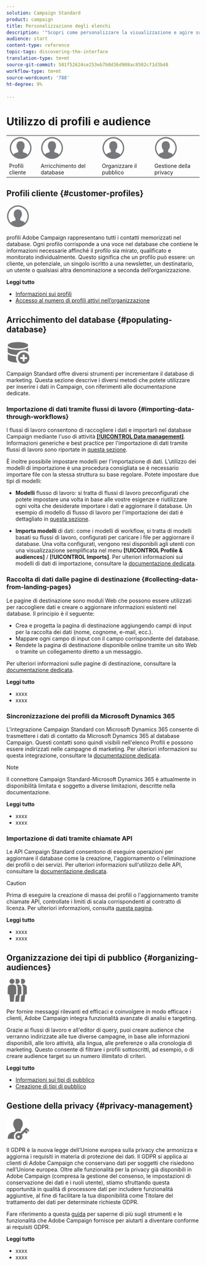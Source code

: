 ```yaml
---
solution: Campaign Standard
product: campaign
title: Personalizzazione degli elenchi
description: '"Scopri come personalizzare la visualizzazione e agire sulle schermate elenco in  Adobe Campaign Standard:ordinamento, filtro, eliminazione o duplicazione di elementi. Nelle schermate sono visualizzati elementi di una o più risorse."'
audience: start
content-type: reference
topic-tags: discovering-the-interface
translation-type: tm+mt
source-git-commit: 501f52624ce253eb7b0d36d908ac8502cf1d3b48
workflow-type: tm+mt
source-wordcount: '788'
ht-degree: 9%

---
```



# Utilizzo di profili e audience

<table>
<tr>
    <td valign="top">
        <a href="../../start/using/work-with-audiences.md"><img width="60px" alt="condizioni" src="assets/icon_profile.svg"/></a>
    </td>
    <td valign="top">
        <a href="../../api/using/creating-a-service.md"><img width="60px" alt="condizioni" src="assets/icon_profile.svg"/></a>
    </td>
    <td valign="top">
        <a href="../../api/using/interacting-with-custom-resources.md"><img width="60px" alt="condizioni" src="assets/icon_profile.svg"/></a>
    </td>
    <td valign="top">
        <a href="../../api/using/interacting-with-marketing-history.md"><img width="60px" alt="condizioni" src="assets/icon_profile.svg"/></a>
    </td>
</tr>
<tr>
<td>Profili cliente</td>
<td>Arricchimento del database</td>
<td>Organizzare il pubblico</td>
<td>Gestione della privacy</td>
</tr>
</table>

## Profili cliente {#customer-profiles}

<img width="60px" alt="condizioni" src="assets/icon_profile.svg"/>

 profili Adobe Campaign rappresentano tutti i contatti memorizzati nel database. Ogni profilo corrisponde a una voce nel database che contiene le informazioni necessarie affinché il profilo sia mirato, qualificato e monitorato individualmente. Questo significa che un profilo può essere: un cliente, un potenziale, un singolo iscritto a una newsletter, un destinatario, un utente o qualsiasi altra denominazione a seconda dell’organizzazione.

**Leggi tutto**

* [Informazioni sui profili](../../audiences/using/about-profiles.md)
* [Accesso al numero di profili attivi nell’organizzazione](../../audiences/using/active-profiles.md)

## Arricchimento del database {#populating-database}

<img width="60px" alt="condizioni" src="assets/icon_populate.svg"/>

Campaign Standard offre diversi strumenti per incrementare il database di marketing. Questa sezione descrive i diversi metodi che potete utilizzare per inserire i dati in Campaign, con riferimenti alle documentazione dedicate.

### Importazione di dati tramite flussi di lavoro {#importing-data-through-workflows}

I flussi di lavoro consentono di raccogliere i dati e importarli nel database Campaign mediante l&#39;uso di attività [**[!UICONTROL Data management]**](../../automating/using/about-data-management-activities.md). Informazioni generiche e best practice per l&#39;importazione di dati tramite flussi di lavoro sono riportate in [questa sezione](../../automating/using/about-data-import-and-export.md).

È inoltre possibile impostare modelli per l&#39;importazione di dati. L’utilizzo dei modelli di importazione è una procedura consigliata se è necessario importare file con la stessa struttura su base regolare. Potete impostare due tipi di modelli:

* **Modelli** flusso di lavoro: si tratta di flussi di lavoro preconfigurati che potete impostare una volta in base alle vostre esigenze e riutilizzare ogni volta che desiderate importare i dati e aggiornare il database. Un esempio di modello di flusso di lavoro per l&#39;importazione dei dati è dettagliato in [questa sezione](../../automating/using/creating-import-workflow-templates.md).

* **Importa modelli** di dati: come i modelli di workflow, si tratta di modelli basati su flussi di lavoro, configurati per caricare i file per aggiornare il database. Una volta configurati, vengono resi disponibili agli utenti con una visualizzazione semplificata nel menu **[!UICONTROL Profile & audiences]** / **[!UICONTROL Imports]**. Per ulteriori informazioni sui modelli di dati di importazione, consultare la [documentazione dedicata](../../automating/using/importing-data-with-import-templates.md).

### Raccolta di dati dalle pagine di destinazione {#collecting-data-from-landing-pages}

Le pagine di destinazione sono moduli Web che possono essere utilizzati per raccogliere dati e creare o aggiornare informazioni esistenti nel database. Il principio è il seguente:

* Crea e progetta la pagina di destinazione aggiungendo campi di input per la raccolta dei dati (nome, cognome, e-mail, ecc.).
* Mappare ogni campo di input con il campo corrispondente del database.
* Rendete la pagina di destinazione disponibile online tramite un sito Web o tramite un collegamento diretto a un messaggio.

Per ulteriori informazioni sulle pagine di destinazione, consultare la [documentazione dedicata](../../channels/using/getting-started-with-landing-pages.md).

**Leggi tutto**

* xxxx
* xxxx

### Sincronizzazione dei profili da Microsoft Dynamics 365

L&#39;integrazione Campaign Standard con Microsoft Dynamics 365 consente di trasmettere i dati di contatto da Microsoft Dynamics 365 al database Campaign.
Questi contatti sono quindi visibili nell&#39;elenco Profili e possono essere indirizzati nelle campagne di marketing. Per ulteriori informazioni su questa integrazione, consultare la [documentazione dedicata](../../integrating/using/working-with-campaign-standard-and-microsoft-dynamics-365.md).

>[!NOTE]
>
>Il connettore Campaign Standard-Microsoft Dynamics 365 è attualmente in disponibilità limitata e soggetto a diverse limitazioni, descritte nella documentazione.

**Leggi tutto**

* xxxx
* xxxx

### Importazione di dati tramite chiamate API

Le API Campaign Standard consentono di eseguire operazioni per aggiornare il database come la creazione, l&#39;aggiornamento o l&#39;eliminazione dei profili o dei servizi. Per ulteriori informazioni sull&#39;utilizzo delle API, consultare la [documentazione dedicata](../../api/using/get-started-apis.md).

>[!CAUTION]
>
>Prima di eseguire la creazione di massa dei profili o l&#39;aggiornamento tramite chiamate API, controllate i limiti di scala corrispondenti al contratto di licenza. Per ulteriori informazioni, consulta [questa pagina](https://helpx.adobe.com/it/legal/product-descriptions/campaign-standard.html#ITInfrastructureResourcesbyActiveProfilesTiers).

**Leggi tutto**

* xxxx
* xxxx

## Organizzazione dei tipi di pubblico {#organizing-audiences}

<img width="60px" alt="condizioni" src="assets/icon_audience.svg"/>

Per fornire messaggi rilevanti ed efficaci e coinvolgere in modo efficace i clienti,  Adobe Campaign integra funzionalità avanzate di analisi e targeting.

Grazie ai flussi di lavoro e all&#39;editor di query, puoi creare audience che verranno indirizzate alle tue diverse campagne, in base alle informazioni disponibili, alle loro attività, alla lingua, alle preferenze o alla cronologia di marketing. Questo consente di filtrare i profili sottoscritti, ad esempio, o di creare audience target su un numero illimitato di criteri.

**Leggi tutto**

* [Informazioni sui tipi di pubblico](../../audiences/using/about-audiences.md)
* [Creazione di tipi di pubblico](../../audiences/using/creating-audiences.md)

## Gestione della privacy {#privacy-management}

<img width="60px" alt="condizioni" src="assets/icon_privacy.svg"/>

Il GDPR è la nuova legge dell’Unione europea sulla privacy che armonizza e aggiorna i requisiti in materia di protezione dei dati. Il GDPR si applica ai clienti di Adobe Campaign che conservano dati per soggetti che risiedono nell’Unione europea. Oltre alle funzionalità per la privacy già disponibili in  Adobe Campaign (compresa la gestione del consenso, le impostazioni di conservazione dei dati e i ruoli utente), stiamo sfruttando questa opportunità in qualità di processore dati per includere funzionalità aggiuntive, al fine di facilitare la tua disponibilità come Titolare del trattamento dei dati per determinate richieste GDPR.

Fare riferimento a questa [guida](https://experienceleague.adobe.com/docs/campaign-classic/using/getting-started/privacy/privacy-management.html?lang=it#getting-started) per saperne di più sugli strumenti e le funzionalità che  Adobe Campaign fornisce per aiutarti a diventare conforme ai requisiti GDPR.

**Leggi tutto**

* xxxx
* xxxx
